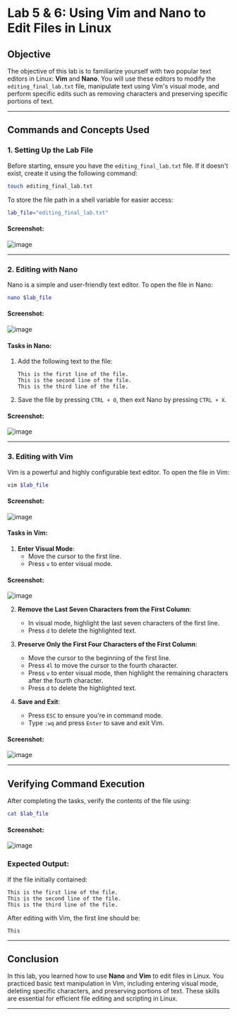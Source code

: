 # Lab 5 & 6: Using Vim and Nano to Edit Files in Linux

## Objective
The objective of this lab is to familiarize yourself with two popular text editors in Linux: **Vim** and **Nano**. You will use these editors to modify the `editing_final_lab.txt` file, manipulate text using Vim's visual mode, and perform specific edits such as removing characters and preserving specific portions of text.

---

## Commands and Concepts Used

### 1. Setting Up the Lab File
Before starting, ensure you have the `editing_final_lab.txt` file. If it doesn't exist, create it using the following command:
```bash
touch editing_final_lab.txt
```


To store the file path in a shell variable for easier access:
```bash
lab_file="editing_final_lab.txt"
```

#### Screenshot:
![image](https://github.com/user-attachments/assets/3e310827-2e17-49d1-84a8-1553d58a54f7)


---

### 2. Editing with Nano
Nano is a simple and user-friendly text editor. To open the file in Nano:
```bash
nano $lab_file
```

#### Screenshot:
![image](https://github.com/user-attachments/assets/f308fa93-1c29-43d7-a475-2a24aaf37627)


#### Tasks in Nano:
1. Add the following text to the file:
   ```
   This is the first line of the file.
   This is the second line of the file.
   This is the third line of the file.
   ```


2. Save the file by pressing `CTRL + O`, then exit Nano by pressing `CTRL + X`.

#### Screenshot:
![image](https://github.com/user-attachments/assets/205a3173-4be5-453a-927a-a59ba8d08688)


---

### 3. Editing with Vim
Vim is a powerful and highly configurable text editor. To open the file in Vim:
```bash
vim $lab_file
```

#### Screenshot:
![image](https://github.com/user-attachments/assets/7061e9e2-b0e0-4bc7-a772-1ed5e83f1768)


#### Tasks in Vim:
1. **Enter Visual Mode**:
   - Move the cursor to the first line.
   - Press `v` to enter visual mode.

#### Screenshot:
![image](https://github.com/user-attachments/assets/9817adb2-631a-47ad-b85b-22336f83b4f0)


2. **Remove the Last Seven Characters from the First Column**:
   - In visual mode, highlight the last seven characters of the first line.
   - Press `d` to delete the highlighted text.


3. **Preserve Only the First Four Characters of the First Column**:
   - Move the cursor to the beginning of the first line.
   - Press `4l` to move the cursor to the fourth character.
   - Press `v` to enter visual mode, then highlight the remaining characters after the fourth character.
   - Press `d` to delete the highlighted text.


4. **Save and Exit**:
   - Press `ESC` to ensure you're in command mode.
   - Type `:wq` and press `Enter` to save and exit Vim.

#### Screenshot:
![image](https://github.com/user-attachments/assets/82c53f04-8a30-4fa3-8879-b18423249b88)


---

## Verifying Command Execution
After completing the tasks, verify the contents of the file using:
```bash
cat $lab_file
```

#### Screenshot:
![image](https://github.com/user-attachments/assets/1d2fba2f-a65e-4e64-b411-db49569857a3)


### Expected Output:
If the file initially contained:
```
This is the first line of the file.
This is the second line of the file.
This is the third line of the file.
```

After editing with Vim, the first line should be:
```
This
```

---

## Conclusion
In this lab, you learned how to use **Nano** and **Vim** to edit files in Linux. You practiced basic text manipulation in Vim, including entering visual mode, deleting specific characters, and preserving portions of text. These skills are essential for efficient file editing and scripting in Linux.

---
